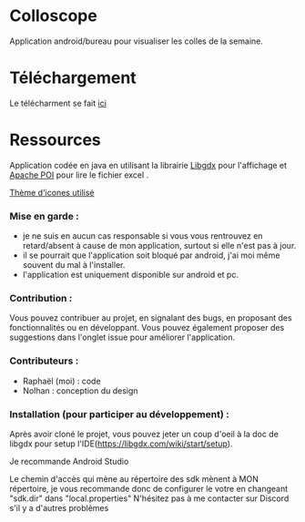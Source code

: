 # Colloscope
Application android/bureau pour visualiser les colles de la semaine.

# Téléchargement
Le télécharment se fait [ici](https://github.com/RugiSerl/colloscope/releases/latest)

# Ressources
Application codée en java en utilisant la librairie [Libgdx](https://libgdx.com/) pour l'affichage  et [Apache POI](https://poi.apache.org/) pour lire le fichier excel .

[Thème d'icones utilisé](https://www.flaticon.com/packs/essential-set-2)

### Mise en garde :
- je ne suis en aucun cas responsable si vous vous rentrouvez en retard/absent à cause de mon application, surtout si elle n'est pas à jour.
- il se pourrait que l'application soit bloqué par android, j'ai moi même souvent du mal à l'installer.
- l'application est uniquement disponible sur android et pc.

### Contribution :
Vous pouvez contribuer au projet, en signalant des bugs, en proposant des fonctionnalités ou en développant.
Vous pouvez également proposer des suggestions dans l'onglet issue pour améliorer l'application.

### Contributeurs :
- Raphaël (moi) : code
- Nolhan : conception du design


### Installation (pour participer au développement) :
Après avoir cloné le projet, vous pouvez jeter un coup d'oeil à la doc de libgdx pour setup l'IDE(https://libgdx.com/wiki/start/setup).

 Je recommande Android Studio

Le chemin d'accès qui mène au répertoire des sdk mènent à MON répertoire, je vous recommande donc de configurer le votre en changeant "sdk.dir" dans "local.properties"
N'hésitez pas à me contacter sur Discord s'il y a d'autres problèmes